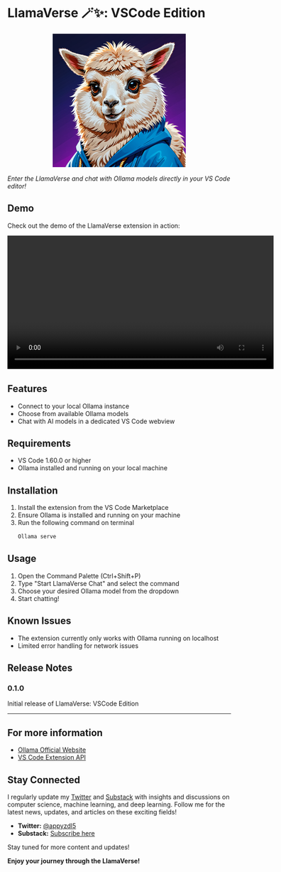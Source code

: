 # LlamaVerse 🪄✨: VSCode Edition

<center>
<img src="./pic/LlamaVerse.png" alt="LlamaVerse" width="300"/>
</center>

*Enter the LlamaVerse and chat with Ollama models directly in your VS Code editor!*

## Demo

Check out the demo of the LlamaVerse extension in action:

<video width="600" controls>
  <source src="./pic/demo.mov" type="video/mp4">
  Your browser does not support the video tag.
</video>

## Features

- Connect to your local Ollama instance
- Choose from available Ollama models
- Chat with AI models in a dedicated VS Code webview

## Requirements

- VS Code 1.60.0 or higher
- Ollama installed and running on your local machine

## Installation

1. Install the extension from the VS Code Marketplace
2. Ensure Ollama is installed and running on your machine
3. Run the following command on terminal
   ```bash
   Ollama serve
   ```

## Usage

1. Open the Command Palette (Ctrl+Shift+P)
2. Type "Start LlamaVerse Chat" and select the command
3. Choose your desired Ollama model from the dropdown
4. Start chatting!

## Known Issues

- The extension currently only works with Ollama running on localhost
- Limited error handling for network issues

## Release Notes

### 0.1.0

Initial release of LlamaVerse: VSCode Edition

---

## For more information

* [Ollama Official Website](https://ollama.ai/)
* [VS Code Extension API](https://code.visualstudio.com/api)

## Stay Connected

I regularly update my [Twitter](https://twitter.com/appyzdl5) and [Substack](https://appyzdl5.substack.com/) with insights and discussions on computer science, machine learning, and deep learning. Follow me for the latest news, updates, and articles on these exciting fields!

- **Twitter:** [@appyzdl5](https://twitter.com/appyzdl5)
- **Substack:** [Subscribe here](https://appyzdl5.substack.com/)

Stay tuned for more content and updates!


**Enjoy your journey through the LlamaVerse!**